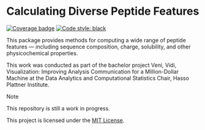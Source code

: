 # Calculating Diverse Peptide Features

[![Coverage badge](https://github.com/ronjakrg/thesis-peptide-features/raw/python-coverage-comment-action-data/badge.svg)](https://github.com/ronjakrg/thesis-peptide-features/tree/python-coverage-comment-action-data/) [![Code style: black](https://img.shields.io/badge/code%20style-black-000000.svg)](https://github.com/psf/black)

This package provides methods for computing a wide range of peptide features — including sequence composition, charge, solubility, and other physicochemical properties.

This work was conducted as part of the bachelor project Veni, Vidi, Visualization: Improving Analysis Communication for a Million-Dollar Machine at the Data Analytics and Computational Statistics Chair, Hasso Plattner Institute.

> [!NOTE]
> This repository is still a work in progress.

This project is licensed under the [MIT License](./LICENSE).
